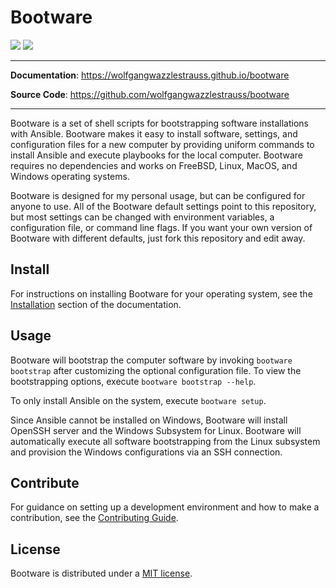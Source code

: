 # Bootware

![](https://img.shields.io/github/repo-size/wolfgangwazzlestrauss/bootware)
![](https://img.shields.io/github/license/wolfgangwazzlestrauss/bootware)

---

**Documentation**: https://wolfgangwazzlestrauss.github.io/bootware

**Source Code**: https://github.com/wolfgangwazzlestrauss/bootware

---

Bootware is a set of shell scripts for bootstrapping software installations with
Ansible. Bootware makes it easy to install software, settings, and configuration
files for a new computer by providing uniform commands to install Ansible and
execute playbooks for the local computer. Bootware requires no dependencies and
works on FreeBSD, Linux, MacOS, and Windows operating systems.

Bootware is designed for my personal usage, but can be configured for anyone to
use. All of the Bootware default settings point to this repository, but most
settings can be changed with environment variables, a configuration file, or
command line flags. If you want your own version of Bootware with different
defaults, just fork this repository and edit away.

## Install

For instructions on installing Bootware for your operating system, see the
[Installation](https://wolfgangwazzlestrauss.github.io/bootware/install) section
of the documentation.

## Usage

Bootware will bootstrap the computer software by invoking `bootware bootstrap`
after customizing the optional configuration file. To view the bootstrapping
options, execute `bootware bootstrap --help`.

To only install Ansible on the system, execute `bootware setup`.

Since Ansible cannot be installed on Windows, Bootware will install OpenSSH
server and the Windows Subsystem for Linux. Bootware will automatically execute
all software bootstrapping from the Linux subsystem and provision the Windows
configurations via an SSH connection.

## Contribute

For guidance on setting up a development environment and how to make a
contribution, see the
[Contributing Guide](https://github.com/wolfgangwazzlestrauss/bootware/blob/master/CONTRIBUTING.md).

## License

Bootware is distributed under a
[MIT license](https://github.com/wolfgangwazzlestrauss/bootware/blob/master/LICENSE.md).
